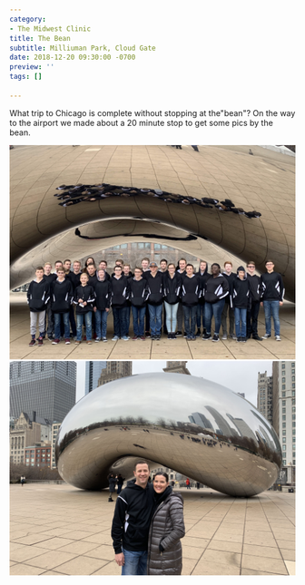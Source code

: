 ```yaml
---
category:
- The Midwest Clinic
title: The Bean
subtitle: Milliuman Park, Cloud Gate
date: 2018-12-20 09:30:00 -0700
preview: ''
tags: []

---
```

What trip to Chicago is complete without stopping at the"bean"? On the way to the airport we made about a 20 minute stop to get some pics by the bean.

![](/uploads/IMG_0832.jpg)![](/uploads/IMG_0830.jpg)